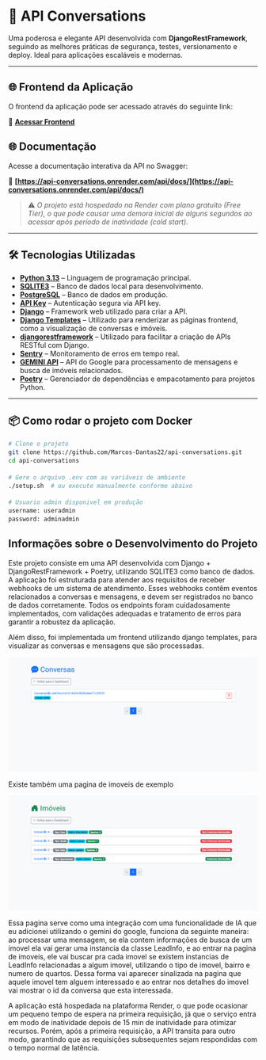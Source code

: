 # 🚀 API Conversations

Uma poderosa e elegante API desenvolvida com **DjangoRestFramework**, seguindo as melhores práticas de segurança, testes, versionamento e deploy. Ideal para aplicações escaláveis e modernas.

---

## 🌐 Frontend da Aplicação

O frontend da aplicação pode ser acessado através do seguinte link:

🔗 **[Acessar Frontend](https://api-conversations.onrender.com/api/interface)**

## 🌐 Documentação

Acesse a documentação interativa da API no Swagger:

🔗 **[https://api-conversations.onrender.com/api/docs/](https://api-conversations.onrender.com/api/docs/)**

> ⚠️ *O projeto está hospedado na Render com plano gratuito (Free Tier), o que pode causar uma demora inicial de alguns segundos ao acessar após período de inatividade (cold start).*

---

## 🛠️ Tecnologias Utilizadas

- **[Python 3.13](https://www.python.org/)** – Linguagem de programação principal.
- **[SQLITE3](https://www.sqlite.org/)** – Banco de dados local para desenvolvimento.
- **[PostgreSQL](https://www.postgresql.org/)** – Banco de dados em produção.
- **[API Key](https://swagger.io/docs/specification/authentication/api-keys/)** – Autenticação segura via API key.
- **[Django](https://www.djangoproject.com/)** – Framework web utilizado para criar a API.
- **[Django Templates](https://docs.djangoproject.com/en/stable/topics/templates/)** – Utilizado para renderizar as páginas frontend, como a visualização de conversas e imóveis.
- **[djangorestframework](https://www.django-rest-framework.org/)** – Utilizado para facilitar a criação de APIs RESTful com Django.
- **[Sentry](https://sentry.io/)** – Monitoramento de erros em tempo real.
- **[GEMINI API](https://developers.google.com/search/blog/2022/05/introducing-gemini)** – API do Google para processamento de mensagens e busca de imóveis relacionados.
- **[Poetry](https://python-poetry.org/)** – Gerenciador de dependências e empacotamento para projetos Python.
---

## 📦 Como rodar o projeto com Docker

```bash
# Clone o projeto
git clone https://github.com/Marcos-Dantas22/api-conversations.git
cd api-conversations

# Gere o arquivo .env com as variáveis de ambiente
./setup.sh  # ou execute manualmente conforme abaixo

# Usuario admin disponivel em produção
username: useradmin
password: adminadmin
```

## Informações sobre o Desenvolvimento do Projeto
Este projeto consiste em uma API desenvolvida com Django + DjangoRestFramework + Poetry, utilizando SQLITE3 como banco de dados. A aplicação foi estruturada para atender aos requisitos de receber webhooks de um sistema de atendimento. Esses webhooks contêm eventos relacionados a conversas e mensagens, e devem ser registrados no banco de dados corretamente. Todos os endpoints foram cuidadosamente implementados, com validações adequadas e tratamento de erros para garantir a robustez da aplicação.

Além disso, foi implementada um frontend utilizando django templates, para visualizar as conversas e mensagens que são processadas.

![Tela de Conversas](api/static/images/Conversas-Page.png)

Existe também uma pagina de imoveis de exemplo

![Tela de Imóveis](api/static/images/Imoveis-Page.png)

Essa pagina serve como uma integração com uma funcionalidade de IA que eu adicionei utilizando o gemini do google, funciona da seguinte maneira: ao processar uma mensagem, se ela contem informações de busca de um imovel ela vai gerar uma instancia da classe LeadInfo, e ao entrar na pagina de imoveis, ele vai buscar pra cada imovel se existem instancias de LeadInfo relacionadas a algum imovel, utilizando o tipo de imovel, bairro e numero de quartos. Dessa forma vai aparecer sinalizada na pagina que aquele imovel tem alguem interessado e ao entrar nos detalhes do imovel vai mostrar o id da conversa que esta interessada.

A aplicação está hospedada na plataforma Render, o que pode ocasionar um pequeno tempo de espera na primeira requisição, já que o serviço entra em modo de inatividade depois de 15 min de inatividade para otimizar recursos. Porém, após a primeira requisição, a API transita para outro modo, garantindo que as requisições subsequentes sejam respondidas com o tempo normal de latência.
